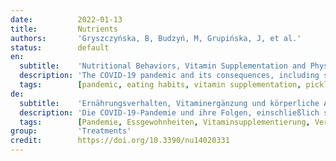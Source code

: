 ```yaml
---
date:          2022-01-13
title:         Nutrients
authors:       'Gryszczyńska, B, Budzyń, M, Grupińska, J, et al.'
status:        default
en:
  subtitle:    'Nutritional Behaviors, Vitamin Supplementation and Physical Activity among Polish Adults during the COVID-19 Pandemic'
  description: 'The COVID-19 pandemic and its consequences, including social isolation, movement restrictions and work instability have altered many people’s nutritional behaviors and daily lifestyle. The aim of the study was to evaluate the influence of the COVID-19 pandemic on selected eating habits, physical activity and daily lifestyle changes of Polish adults (n = 145). The self-designed and anonymous questionnaire was available online from the 1 May 2021 to the 15 May 2021. In general, 60% of respondents declared that the COVID-19 pandemic did not affect their dietary habits, whereas 26% of surveyed individuals answered in the affirmative. The effect of the COVID-19 pandemic on changing dietary habits was differentiated by age. The number of meals consumed by respondents per day differed across gender groups. An increase in body weight during the COVID-19 pandemic was reported by 43% of women and 7.6% of surveyed men. Additionally, hybrid working women declared most often an increase in body mass independent of age, education level and living place. Moreover, the majority of respondents who reported the effect of the pandemic on changing dietary habits also declared more frequent sweets consumption. The study revealed that respondents who stated more frequent sweets consumption during the COVID-19 pandemic were more likely associated with an increase in body mass. No increase in the consumption of vitamin D, C and Mg supplements and pickled products was found.'
  tags:        [pandemic, eating habits, vitamin supplementation, pickled food consumption, physical activity, daily lifestyle]
de:
  subtitle:    'Ernährungsverhalten, Vitaminergänzung und körperliche Aktivität unter polnischen Erwachsenen während der COVID-19-Pandemie'
  description: 'Die COVID-19-Pandemie und ihre Folgen, einschließlich sozialer Isolation, Bewegungseinschränkungen und Arbeitsunfähigkeit, haben das Ernährungsverhalten und den täglichen Lebensstil vieler Menschen verändert. Ziel der Studie war es, den Einfluss der COVID-19-Pandemie auf ausgewählte Ernährungsgewohnheiten, körperliche Aktivität und Veränderungen im täglichen Lebensstil polnischer Erwachsener (n = 145) zu untersuchen. Der selbst entworfene und anonyme Fragebogen war vom 1. Mai 2021 bis zum 15. Mai 2021 online verfügbar. Im Allgemeinen erklärten 60 % der Befragten, dass die COVID-19-Pandemie ihre Ernährungsgewohnheiten nicht beeinflusst hat, während 26 % der befragten Personen dies bejahten. Die Auswirkung der COVID-19-Pandemie auf die Veränderung der Ernährungsgewohnheiten wurde nach Alter differenziert. Die Anzahl der Mahlzeiten, die die Befragten pro Tag zu sich nahmen, unterschied sich zwischen den Geschlechtern. Eine Zunahme des Körpergewichts während der COVID-19-Pandemie wurde von 43 % der Frauen und 7,6 % der befragten Männer angegeben. Darüber hinaus gaben hybride berufstätige Frauen am häufigsten eine Zunahme des Körpergewichts an, unabhängig von Alter, Bildungsstand und Wohnort. Darüber hinaus gab die Mehrheit der Befragten, die über die Auswirkungen der Pandemie auf die Ernährungsgewohnheiten berichteten, auch an, häufiger Süßigkeiten zu konsumieren. Die Studie ergab, dass die Befragten, die angaben, während der COVID-19-Pandemie häufiger Süßigkeiten zu konsumieren, eher mit einer Zunahme der Körpermasse verbunden waren. Es wurde kein Anstieg des Konsums von Vitamin-D-, C- und Mg-Ergänzungsmitteln und eingelegten Lebensmitteln festgestellt.' 
  tags:        [Pandemie, Essgewohnheiten, Vitaminsupplementierung, Verzehr von eingelegten Lebensmitteln, täglicher Lebensstil, Körperliche Aktivität]
group:         'Treatments'
credit:        https://doi.org/10.3390/nu14020331
---
```

